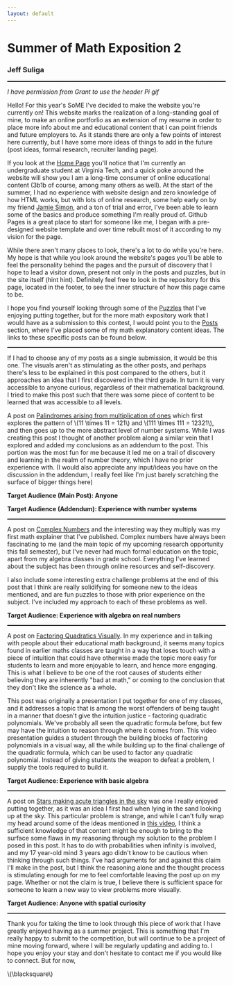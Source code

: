 ```yaml
---
layout: default
---
```


# Summer of Math Exposition 2

### Jeff Suliga

<hr style='border-top: 1px dashed;'>

*I have permission from Grant to use the header Pi gif*

Hello! For this year's SoME I've decided to make the website you're currently on! This website marks the realization of a long-standing goal of mine, to make an online portforlio as an extension of my resume in order to place more info about me and educational content that I can point friends and future employers to. As it stands there are only a few points of interest here currently, but I have some more ideas of things to add in the future (post ideas, formal research, recruiter landing page).

If you look at the [Home Page]({{site.url}}) you'll notice that I'm currently an undergraduate student at Virginia Tech, and a quick poke around the website will show you I am a long-time consumer of online educational content (3b1b of course, among many others as well). At the start of the summer, I had no experience with website design and zero knowledge of how HTML works, but with lots of online research, some help early on by my friend [Jamie Simon](https://james-simon.github.io/), and a ton of trial and error, I've been able to learn some of the basics and produce something I'm really proud of. Github Pages is a great place to start for someone like me, I began with a pre-designed website template and over time rebuilt most of it according to my vision for the page.

While there aren't many places to look, there's a lot to do while you're here. My hope is that while you look around the website's pages you'll be able to feel the personality behind the pages and the pursuit of discovery that I hope to lead a visitor down, present not only in the posts and puzzles, but in the site itself (hint hint). Definitely feel free to look in the repository for this page, located in the footer, to see the inner structure of how this page came to be.

I hope you find yourself looking through some of the [Puzzles]({{site.url}}/#puzzles) that I've enjoying putting together, but for the more math expository work that I would have as a submission to this contest, I would point you to the [Posts]({{site.url}}/#posts) section, where I've placed some of my math explanatory content ideas. The links to these specific posts can be found below.

<hr style='border-top: 1px dashed;'>

If I had to choose any of my posts as a single submission, it would be this one. The visuals aren't as stimulating as the other posts, and perhaps there's less to be explained in this post compared to the others, but it approaches an idea that I first discovered in the third grade. In turn it is very accessible to anyone curious, regardless of their mathematical background. I tried to make this post such that there was some piece of content to be learned that was accessible to all levels.

A post on [Palindromes arising from multiplication of ones]({{site.url}}/Posts/PalindromicMultiplication/PalindromicMultiplication) which first explores the pattern of \\(11 \times 11 = 121\\) and \\(111 \times 111 = 12321\\), and then goes up to the more abstract level of number systems. While I was creating this post I thought of another problem along a similar vein that I explored and added my conclusions as an addendum to the post. This portion was the most fun for me because it led me on a trail of discovery and learning in the realm of number theory, which I have no prior experience with. (I would also appreciate any input/ideas you have on the discussion in the addendum, I really feel like I'm just barely scratching the surface of bigger things here)

**Target Audience (Main Post): Anyone**

**Target Audience (Addendum): Experience with number systems**

<hr style='border-top: 1px dashed;'>

A post on [Complex Numbers]({{site.url}}/Posts/ComplexRotations/ComplexRotations) and the interesting way they multiply was my first math explainer that I've published. Complex numbers have always been fascinating to me (and the main topic of my upcoming research opportunity this fall semester), but I've never had much formal education on the topic, apart from my algebra classes in grade school. Everything I've learned about the subject has been through online resources and self-discovery.

I also include some interesting extra challenge problems at the end of this post that I think are really solidifying for someone new to the ideas mentioned, and are fun puzzles to those with prior experience on the subject. I've included my approach to each of these problems as well.

**Target Audience: Experience with algebra on real numbers**

<hr style='border-top: 1px dashed;'>

A post on [Factoring Quadratics Visually]({{site.url}}/Posts/FactoringVisually/FactoringVisually). In my experience and in talking with people about their educational math background, it seems many topics found in earlier maths classes are taught in a way that loses touch with a piece of intuition that could have otherwise made the topic more easy for students to learn and more enjoyable to learn, and hence more engaging. This is what I believe to be one of the root causes of students either believing they are inherently "bad at math," or coming to the conclusion that they don't like the science as a whole.

This post was originally a presentation I put together for one of my classes, and it addresses a topic that is among the worst offenders of being taught in a manner that doesn't give the intuition justice - factoring quadratic polynomials. We've probably all seen the quadratic formula before, but few may have the intuition to reason through where it comes from. This video presentation guides a student through the building blocks of factoring polynomials in a visual way, all the while building up to the final challenge of the quadratic formula, which can be used to factor any quadratic polynomial. Instead of giving students the weapon to defeat a problem, I supply the tools required to build it.

**Target Audience: Experience with basic algebra**

<hr style='border-top: 1px dashed;'>

A post on [Stars making acute triangles in the sky]({{site.url}}/Posts/StarTheorem/StarTheorem) was one I really enjoyed putting together, as it was an idea I first had when lying in the sand looking up at the sky. This particular problem is strange, and while I can't fully wrap my head around some of the ideas mentioned in [this video](https://www.youtube.com/watch?v=pJyKM-7IgAU), I think a sufficient knowledge of that content might be enough to bring to the surface some flaws in my reasoning through my solution to the problem I posed in this post. It has to do with probabilities when infinity is involved, and my 17 year-old mind 3 years ago didn't know to be cautious when thinking through such things. I've had arguments for and against this claim I'll make in the post, but I think the reasoning alone and the thought process is stimulating enough for me to feel comfortable leaving the post up on my page. Whether or not the claim is true, I believe there is sufficient space for someone to learn a new way to view problems more visually.

**Target Audience: Anyone with spatial curiosity**

<hr style='border-top: 1px dashed;'>

Thank you for taking the time to look through this piece of work that I have greatly enjoyed having as a summer project. This is something that I'm really happy to submit to the competition, but will continue to be a project of mine moving forward, where I will be regularly updating and adding to. I hope you enjoy your stay and don't hesitate to contact me if you would like to connect. But for now,

\\(\blacksquare\\)